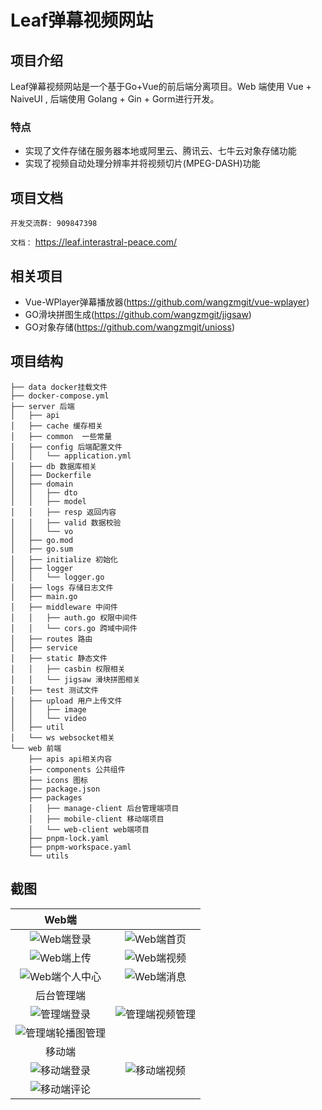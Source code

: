 # Leaf弹幕视频网站

## 项目介绍
Leaf弹幕视频网站是一个基于Go+Vue的前后端分离项目。Web 端使用 Vue + NaiveUI , 后端使用 Golang + Gin + Gorm进行开发。

### 特点
- 实现了文件存储在服务器本地或阿里云、腾讯云、七牛云对象存储功能
- 实现了视频自动处理分辨率并将视频切片(MPEG-DASH)功能


## 项目文档

`开发交流群: 909847398`

`文档：` https://leaf.interastral-peace.com/

## 相关项目

- Vue-WPlayer弹幕播放器(https://github.com/wangzmgit/vue-wplayer)
- GO滑块拼图生成(https://github.com/wangzmgit/jigsaw)
- GO对象存储(https://github.com/wangzmgit/unioss)

## 项目结构
```
├── data docker挂载文件
├── docker-compose.yml
├── server 后端
│   ├── api
│   ├── cache 缓存相关
│   ├── common  一些常量
│   ├── config 后端配置文件
│   │   └── application.yml
│   ├── db 数据库相关
│   ├── Dockerfile
│   ├── domain
│   │   ├── dto
│   │   ├── model
│   │   ├── resp 返回内容
│   │   ├── valid 数据校验
│   │   └── vo
│   ├── go.mod
│   ├── go.sum
│   ├── initialize 初始化
│   ├── logger
│   │   └── logger.go
│   ├── logs 存储日志文件
│   ├── main.go
│   ├── middleware 中间件
│   │   ├── auth.go 权限中间件
│   │   └── cors.go 跨域中间件
│   ├── routes 路由
│   ├── service
│   ├── static 静态文件
│   │   ├── casbin 权限相关
│   │   └── jigsaw 滑块拼图相关
│   ├── test 测试文件
│   ├── upload 用户上传文件
│   │   ├── image
│   │   └── video
│   ├── util
│   └── ws websocket相关
└── web 前端
    ├── apis api相关内容
    ├── components 公共组件
    ├── icons 图标
    ├── package.json
    ├── packages
    │   ├── manage-client 后台管理端项目
    │   ├── mobile-client 移动端项目
    │   └── web-client web端项目
    ├── pnpm-lock.yaml
    ├── pnpm-workspace.yaml
    └── utils 

```

## 截图

|                                  Web端                                  |                                                                    |
| :---------------------------------------------------------------------: | :----------------------------------------------------------------: |
|       ![Web端登录](https://leaf.interastral-peace.com/web_login.png)        |     ![Web端首页](https://leaf.interastral-peace.com/web_home.png)      |
|       ![Web端上传](https://leaf.interastral-peace.com/web_upload.png)       |     ![Web端视频](https://leaf.interastral-peace.com/web_video.png)     |
|     ![Web端个人中心](https://leaf.interastral-peace.com/web_space.png)      |    ![Web端消息](https://leaf.interastral-peace.com/web_message.png)    |
|                               后台管理端                                |                                                                    |
|     ![管理端登录](https://leaf.interastral-peace.com/manage_login.png)      | ![管理端视频管理](https://leaf.interastral-peace.com/manage_video.png) |
| ![管理端轮播图管理](https://leaf.interastral-peace.com/manage_carousel.png) |                                                                    |
|                                 移动端                                  |                                                                    |
|     ![移动端登录](https://leaf.interastral-peace.com/mobile_login.jpg)      |   ![移动端视频](https://leaf.interastral-peace.com/mobile_video.jpg)   |
|    ![移动端评论](https://leaf.interastral-peace.com/mobile_comment.jpg)     |                                                                    |




